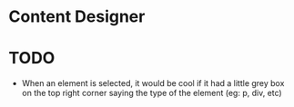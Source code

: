# Content Designer

# TODO
 * When an element is selected, it would be cool if it had a little grey box
 on the top right corner saying the type of the element (eg: p, div, etc)
